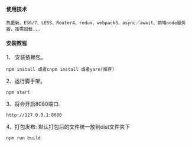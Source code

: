 #### 使用技术
```text
热更新、ES6/7、LESS、Router4、redux、webpack3、async／await、前端node服务器，按需加载...
```

#### 安装教程

1、 安装依赖包。
```
npm install 或者cnpm install 或者yarn(推荐)
```

2、运行脚手架。
 ```
 npm start
 ```

3、将会开启8080端口.
```
http://127.0.0.1:8080
```

4、打包发布: 默认打包后的文件统一放到dist文件夹下  

```
npm run build
```